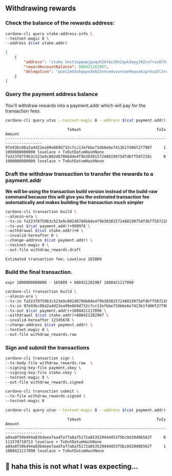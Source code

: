 ## Withdrawing rewards


### Check the balance of the rewards address:
```bash
cardano-cli query stake-address-info \
--testnet-magic 8 \
--address $(cat stake.addr)
```
```json
[
    {
        "address": "stake_test1uppwpjpaquh24t6z3dn2qvk3wyy342ce7ruz8l9z0w2rmact49ugg",
        "rewardAccountBalance": 888421282907,
        "delegation": "pool1m43vhgquw3n823vnceduvvrnae9eyxakzprhcp5l3rey2ye7g6q"
    }
]
```

### Query the payment address balance

You'll withdraw rewards into a payment.addr which will pay for the transaction fees.
```bash
cardano-cli query utxo --testnet-magic 8 --address $(cat payment.addr)
```
```
                           TxHash                                 TxIx        Amount
--------------------------------------------------------------------------------------
97e93bc08a2a4d22ea99e869d732c7cc13efbbe73db6e6e7413b1fd06f277907     1        1000000000000 lovelace + TxOutDatumHashNone
fa323f8759b3c523e9c802d6786b8de4f9b3030157248819975dfdbff587228c     0        1000000000000 lovelace + TxOutDatumHashNone
```

### Draft the withdraw transaction to transfer the rewards to a payment.addr

**We will be using the transaction build version instead of the build-raw command because this will give you the estimated transaction fee automatically and makes building the transaction much simpler**
```bash
cardano-cli transaction build \
--alonzo-era \
--tx-in fa323f8759b3c523e9c802d6786b8de4f9b3030157248819975dfdbff587228c#0 \
--tx-out $(cat payment.addr)+999978 \
--withdrawal $(cat stake.addr)+0 \
--invalid-hereafter 0 \
--change-address $(cat payment.addr) \
--testnet-magic 8 \
--out-file withdraw_rewards.draft
```

`Estimated transaction fee: Lovelace 165809`

### Build the final transaction.

`expr 1000000000000 - 165809 + 888421282907
1888421117098`

```bash
cardano-cli transaction build \
--alonzo-era \
--tx-in fa323f8759b3c523e9c802d6786b8de4f9b3030157248819975dfdbff587228c#0 \
--tx-in 97e93bc08a2a4d22ea99e869d732c7cc13efbbe73db6e6e7413b1fd06f277907#1 \
--tx-out $(cat payment.addr)+1888421117098 \
--withdrawal $(cat stake.addr)+888421282907 \
--invalid-hereafter 12345678 \
--change-address $(cat payment.addr) \
--testnet-magic 8 \
--out-file withdraw_rewards.raw
```

### Sign and submit the transactions
```bash
cardano-cli transaction sign \
--tx-body-file withdraw_rewards.raw  \
--signing-key-file payment.skey \
--signing-key-file stake.skey \
--testnet-magic 8 \
--out-file withdraw_rewards.signed
```
```bash
cardano-cli transaction submit \
--tx-file withdraw_rewards.signed \
--testnet-magic 8
```

```bash
cardano-cli query utxo --testnet-magic 8 --address $(cat payment.addr)
```
```
                           TxHash                                 TxIx  Amount
--------------------------------------------------------------------------------------
a84a0f59b494a83bdeee7aad7a77a0a75172a85352944d453f5bc8d20d06562f     0        111578710713 lovelace + TxOutDatumHashNone
a84a0f59b494a83bdeee7aad7a77a0a75172a85352944d453f5bc8d20d06562f     1        1888421117098 lovelace + TxOutDatumHashNone
```

## 🤡 haha this is not what I was expecting...
